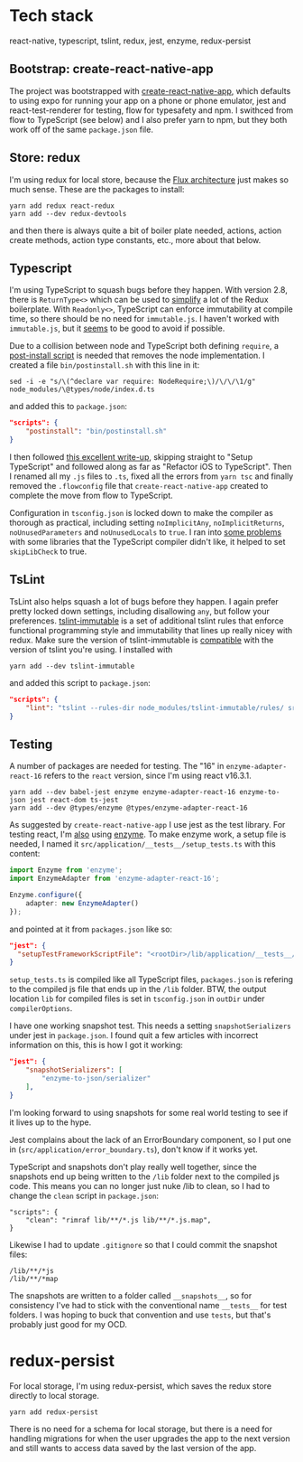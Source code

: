 # Tech stack

react-native, typescript, tslint, redux, jest, enzyme, redux-persist

## Bootstrap: create-react-native-app

The project was bootstrapped with [create-react-native-app](https://facebook.github.io/react-native/blog/2017/03/13/introducing-create-react-native-app.html), which defaults to using expo for running your app on a phone or phone emulator, jest and react-test-renderer for testing, flow for typesafety and npm. I swithced from flow to TypeScript (see below) and I also prefer yarn to npm, but they both work off of the same `package.json` file.

## Store: redux

I'm using redux for local store, because the [Flux architecture](https://www.startuprocket.com/articles/evolution-toward-one-way-data-flow-a-quick-introduction-to-redux) just makes so much sense. These are the packages to install:

```
yarn add redux react-redux 
yarn add --dev redux-devtools
```

and then there is always quite a bit of boiler plate needed, actions, action create methods, action type constants, etc., more about that below.

## Typescript

I'm using TypeScript to squash bugs before they happen. With version 2.8, there is `ReturnType<>` which can be used to [simplify](https://medium.com/@martin_hotell/improved-redux-type-safety-with-typescript-2-8-2c11a8062575) a lot of the Redux boilerplate. With `Readonly<>`, TypeScript can enforce immutability at compile time, so there should be no need for `immutable.js`. I haven't worked with `immutable.js`, but it [seems](https://medium.com/@AlexFaunt/immutablejs-worth-the-price-66391b8742d4) to be good to avoid if possible.

Due to a collision between node and TypeScript both defining `require`, a [post-install script](https://github.com/aws/aws-amplify/issues/281#issuecomment-370049435) is needed that removes the node implementation. I created a file `bin/postinstall.sh` with this line in it:

```
sed -i -e "s/\(^declare var require: NodeRequire;\)/\/\/\1/g" node_modules/\@types/node/index.d.ts
```

and added this to `package.json`:

```json
"scripts": {
    "postinstall": "bin/postinstall.sh"
}
```

I then followed [this excellent write-up](https://medium.com/@rintoj/react-native-with-typescript-40355a90a5d7),  skipping straight to "Setup TypeScript" and followed along as far as "Refactor iOS to TypeScript". Then I renamed all my `.js` files to `.ts`, fixed all the errors from `yarn tsc` and finally removed the `.flowconfig` file that `create-react-native-app` created to complete the move from flow to TypeScript.

Configuration in `tsconfig.json` is locked down to make the compiler as thorough as practical, including setting `noImplicitAny`, `noImplicitReturns`, `noUnusedParameters`  and `noUnusedLocals`  to `true`. I ran into [some problems](https://github.com/DefinitelyTyped/DefinitelyTyped/issues/24573) with some libraries that the TypeScript compiler didn't like, it helped to set `skipLibCheck` to true.

## TsLint

TsLint also helps squash a lot of bugs before they happen. I again prefer pretty locked down settings, including disallowing `any`, but follow your preferences. [tslint-immutable](https://github.com/jonaskello/tslint-immutable) is a set of additional tslint rules that enforce functional programming style and immutability that lines up really nicey with redux. Make sure the version of tslint-immutable is [compatible](https://github.com/jonaskello/tslint-immutable) with the version of tslint you're using. I installed with

```
yarn add --dev tslint-immutable
```

and added this script to `package.json`:

```json
"scripts": { 
    "lint": "tslint --rules-dir node_modules/tslint-immutable/rules/ src/**/*.ts"
}
```

## Testing

A number of packages are needed for testing. The "16" in `enzyme-adapter-react-16` refers to the `react` version, since I'm using react v16.3.1.

```
yarn add --dev babel-jest enzyme enzyme-adapter-react-16 enzyme-to-json jest react-dom ts-jest
yarn add --dev @types/enzyme @types/enzyme-adapter-react-16
```

As suggested by `create-react-native-app` I use jest as the test library. For testing react, I'm [also](https://www.codementor.io/vijayst/unit-testing-react-components-jest-or-enzyme-du1087lh8) using [enzyme](http://airbnb.io/projects/enzyme/). To make enzyme work, a setup file is needed, I named it `src/application/__tests__/setup_tests.ts` with this content:

```TypeScript
import Enzyme from 'enzyme';
import EnzymeAdapter from 'enzyme-adapter-react-16';

Enzyme.configure({
    adapter: new EnzymeAdapter()
});
```

and pointed at it from `packages.json` like so:

```json
"jest": {
  "setupTestFrameworkScriptFile": "<rootDir>/lib/application/__tests__/setup_tests.js",
}
```

`setup_tests.ts` is compiled like all TypeScript files, `packages.json` is refering to the compiled js file that ends up in the `/lib` folder. BTW, the output location `lib` for compiled files is set in `tsconfig.json` in `outDir` under `compilerOptions`.

I have one working snapshot test. This needs a setting  `snapshotSerializers` under jest in `package.json`. I found quit a few articles with incorrect information on this, this is how I got it working:

```json
"jest": {
    "snapshotSerializers": [
        "enzyme-to-json/serializer"
    ],
}
```

I'm looking forward to using snapshots for some real world testing to see if it lives up to the hype.

Jest complains about the lack of an ErrorBoundary component, so I put one in (`src/application/error_boundary.ts`), don't know if it works yet.

TypeScript and snapshots don't play really well together, since the snapshots end up being written to the `/lib` folder next to the compiled js code. This means you can no longer just nuke /lib to clean, so I had to change the `clean` script in `package.json`:

```
"scripts": {
    "clean": "rimraf lib/**/*.js lib/**/*.js.map",
}
```

Likewise I had to update `.gitignore` so that I could commit the snapshot files:

```
/lib/**/*js
/lib/**/*map
```

The snapshots are written to a folder called `__snapshots__`, so for consistency I've had to stick with the conventional name `__tests__` for test folders. I was hoping to buck that convention and use `tests`, but that's probably just good for my OCD.

# redux-persist

For local storage, I'm using redux-persist, which saves the redux store directly to local storage. 

```
yarn add redux-persist
```

There is no need for a schema for local storage, but there is a need for handling migrations for when the user upgrades the app to the next version and still wants to access data saved by the last version of the app.


